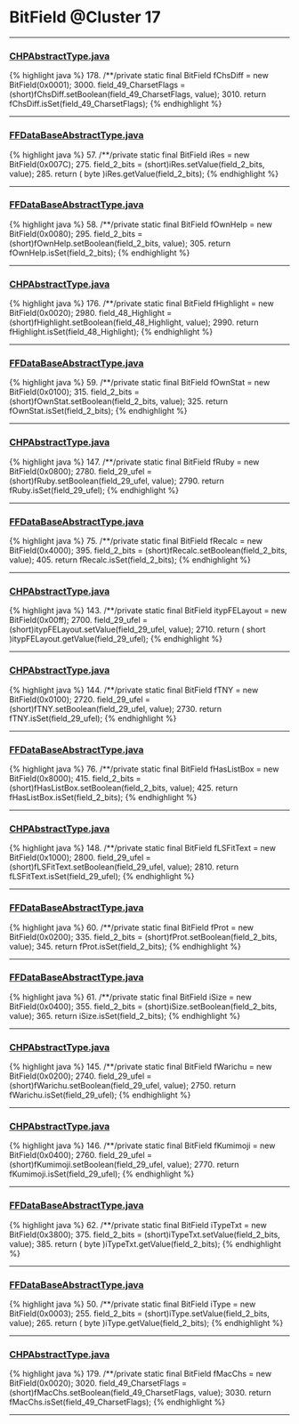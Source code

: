 # BitField @Cluster 17

***

### [CHPAbstractType.java](https://searchcode.com/codesearch/view/97384327/)
{% highlight java %}
178. /**/private static final BitField fChsDiff = new BitField(0x0001);
3000.     field_49_CharsetFlags = (short)fChsDiff.setBoolean(field_49_CharsetFlags, value);
3010.     return fChsDiff.isSet(field_49_CharsetFlags);
{% endhighlight %}

***

### [FFDataBaseAbstractType.java](https://searchcode.com/codesearch/view/97384293/)
{% highlight java %}
57. /**/private static final BitField iRes = new BitField(0x007C);
275.     field_2_bits = (short)iRes.setValue(field_2_bits, value);
285.     return ( byte )iRes.getValue(field_2_bits);
{% endhighlight %}

***

### [FFDataBaseAbstractType.java](https://searchcode.com/codesearch/view/97384293/)
{% highlight java %}
58. /**/private static final BitField fOwnHelp = new BitField(0x0080);
295.     field_2_bits = (short)fOwnHelp.setBoolean(field_2_bits, value);
305.     return fOwnHelp.isSet(field_2_bits);
{% endhighlight %}

***

### [CHPAbstractType.java](https://searchcode.com/codesearch/view/97384327/)
{% highlight java %}
176. /**/private static final BitField fHighlight = new BitField(0x0020);
2980.     field_48_Highlight = (short)fHighlight.setBoolean(field_48_Highlight, value);
2990.     return fHighlight.isSet(field_48_Highlight);
{% endhighlight %}

***

### [FFDataBaseAbstractType.java](https://searchcode.com/codesearch/view/97384293/)
{% highlight java %}
59. /**/private static final BitField fOwnStat = new BitField(0x0100);
315.     field_2_bits = (short)fOwnStat.setBoolean(field_2_bits, value);
325.     return fOwnStat.isSet(field_2_bits);
{% endhighlight %}

***

### [CHPAbstractType.java](https://searchcode.com/codesearch/view/97384327/)
{% highlight java %}
147. /**/private static final BitField fRuby = new BitField(0x0800);
2780.     field_29_ufel = (short)fRuby.setBoolean(field_29_ufel, value);
2790.     return fRuby.isSet(field_29_ufel);
{% endhighlight %}

***

### [FFDataBaseAbstractType.java](https://searchcode.com/codesearch/view/97384293/)
{% highlight java %}
75. /**/private static final BitField fRecalc = new BitField(0x4000);
395.     field_2_bits = (short)fRecalc.setBoolean(field_2_bits, value);
405.     return fRecalc.isSet(field_2_bits);
{% endhighlight %}

***

### [CHPAbstractType.java](https://searchcode.com/codesearch/view/97384327/)
{% highlight java %}
143. /**/private static final BitField itypFELayout = new BitField(0x00ff);
2700.     field_29_ufel = (short)itypFELayout.setValue(field_29_ufel, value);
2710.     return ( short )itypFELayout.getValue(field_29_ufel);
{% endhighlight %}

***

### [CHPAbstractType.java](https://searchcode.com/codesearch/view/97384327/)
{% highlight java %}
144. /**/private static final BitField fTNY = new BitField(0x0100);
2720.     field_29_ufel = (short)fTNY.setBoolean(field_29_ufel, value);
2730.     return fTNY.isSet(field_29_ufel);
{% endhighlight %}

***

### [FFDataBaseAbstractType.java](https://searchcode.com/codesearch/view/97384293/)
{% highlight java %}
76. /**/private static final BitField fHasListBox = new BitField(0x8000);
415.     field_2_bits = (short)fHasListBox.setBoolean(field_2_bits, value);
425.     return fHasListBox.isSet(field_2_bits);
{% endhighlight %}

***

### [CHPAbstractType.java](https://searchcode.com/codesearch/view/97384327/)
{% highlight java %}
148. /**/private static final BitField fLSFitText = new BitField(0x1000);
2800.     field_29_ufel = (short)fLSFitText.setBoolean(field_29_ufel, value);
2810.     return fLSFitText.isSet(field_29_ufel);
{% endhighlight %}

***

### [FFDataBaseAbstractType.java](https://searchcode.com/codesearch/view/97384293/)
{% highlight java %}
60. /**/private static final BitField fProt = new BitField(0x0200);
335.     field_2_bits = (short)fProt.setBoolean(field_2_bits, value);
345.     return fProt.isSet(field_2_bits);
{% endhighlight %}

***

### [FFDataBaseAbstractType.java](https://searchcode.com/codesearch/view/97384293/)
{% highlight java %}
61. /**/private static final BitField iSize = new BitField(0x0400);
355.     field_2_bits = (short)iSize.setBoolean(field_2_bits, value);
365.     return iSize.isSet(field_2_bits);
{% endhighlight %}

***

### [CHPAbstractType.java](https://searchcode.com/codesearch/view/97384327/)
{% highlight java %}
145. /**/private static final BitField fWarichu = new BitField(0x0200);
2740.     field_29_ufel = (short)fWarichu.setBoolean(field_29_ufel, value);
2750.     return fWarichu.isSet(field_29_ufel);
{% endhighlight %}

***

### [CHPAbstractType.java](https://searchcode.com/codesearch/view/97384327/)
{% highlight java %}
146. /**/private static final BitField fKumimoji = new BitField(0x0400);
2760.     field_29_ufel = (short)fKumimoji.setBoolean(field_29_ufel, value);
2770.     return fKumimoji.isSet(field_29_ufel);
{% endhighlight %}

***

### [FFDataBaseAbstractType.java](https://searchcode.com/codesearch/view/97384293/)
{% highlight java %}
62. /**/private static final BitField iTypeTxt = new BitField(0x3800);
375.     field_2_bits = (short)iTypeTxt.setValue(field_2_bits, value);
385.     return ( byte )iTypeTxt.getValue(field_2_bits);
{% endhighlight %}

***

### [FFDataBaseAbstractType.java](https://searchcode.com/codesearch/view/97384293/)
{% highlight java %}
50. /**/private static final BitField iType = new BitField(0x0003);
255.     field_2_bits = (short)iType.setValue(field_2_bits, value);
265.     return ( byte )iType.getValue(field_2_bits);
{% endhighlight %}

***

### [CHPAbstractType.java](https://searchcode.com/codesearch/view/97384327/)
{% highlight java %}
179. /**/private static final BitField fMacChs = new BitField(0x0020);
3020.     field_49_CharsetFlags = (short)fMacChs.setBoolean(field_49_CharsetFlags, value);
3030.     return fMacChs.isSet(field_49_CharsetFlags);
{% endhighlight %}

***

